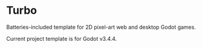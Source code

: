 # Turbo

Batteries-included template for 2D pixel-art web and desktop Godot games.

Current project template is for Godot v3.4.4.
